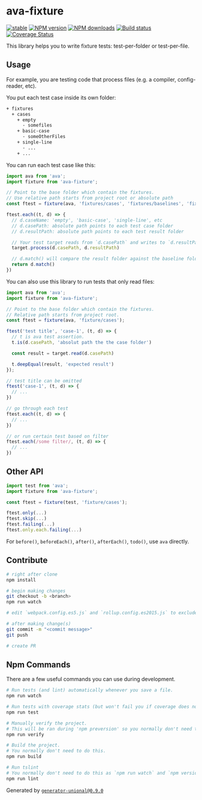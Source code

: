 # ava-fixture

[![stable][stable-image]][stable-url]
[![NPM version][npm-image]][npm-url]
[![NPM downloads][downloads-image]][downloads-url]
[![Build status][travis-image]][travis-url]
[![Coverage Status][coveralls-image]][coveralls-url]

This library helps you to write fixture tests: test-per-folder or test-per-file.

## Usage

For example, you are testing code that process files (e.g. a compiler, config-reader, etc).

You put each test case inside its own folder:

```sh
+ fixtures
  + cases
    + empty
      - somefiles
    + basic-case
      - someOtherFiles
    + single-line
      - ...
    + ...
```

You can run each test case like this:

```ts
import ava from 'ava';
import fixture from 'ava-fixture';

// Point to the base folder which contain the fixtures.
// Use relative path starts from project root or absolute path
const ftest = fixture(ava, 'fixtures/cases', 'fixtures/baselines', 'fixtures/results');

ftest.each((t, d) => {
  // d.caseName: 'empty', 'basic-case', 'single-line', etc
  // d.casePath: absolute path points to each test case folder
  // d.resultPath: absolute path points to each test result folder

  // Your test target reads from `d.casePath` and writes to `d.resultPath`
  target.process(d.casePath, d.resultPath)

  // d.match() will compare the result folder against the baseline folder
  return d.match()
})
```

You can also use this library to run tests that only read files:

```ts
import ava from 'ava';
import fixture from 'ava-fixture';

// Point to the base folder which contain the fixtures.
// Relative path starts from project root.
const ftest = fixture(ava, 'fixture/cases');

ftest('test title', 'case-1', (t, d) => {
  // t is ava test assertion.
  t.is(d.casePath, 'absolut path the the case folder')

  const result = target.read(d.casePath)

  t.deepEqual(result, 'expected result')
});

// test title can be omitted
ftest('case-1', (t, d) => {
  // ...
})

// go through each test
ftest.each((t, d) => {
  // ...
})

// or run certain test based on filter
ftest.each(/some filter/, (t, d) => {
  // ...
})
```

## Other API

```ts
import test from 'ava';
import fixture from 'ava-fixture';

const ftest = fixture(test, 'fixture/cases');

ftest.only(...)
ftest.skip(...)
ftest.failing(...)
ftest.only.each.failing(...)
```

For `before()`, `beforeEach()`, `after()`, `afterEach()`, `todo()`, use `ava` directly.

## Contribute

```sh
# right after clone
npm install

# begin making changes
git checkout -b <branch>
npm run watch

# edit `webpack.config.es5.js` and `rollup.config.es2015.js` to exclude dependencies for the bundle if needed

# after making change(s)
git commit -m "<commit message>"
git push

# create PR
```

## Npm Commands

There are a few useful commands you can use during development.

```sh
# Run tests (and lint) automatically whenever you save a file.
npm run watch

# Run tests with coverage stats (but won't fail you if coverage does not meet criteria)
npm run test

# Manually verify the project.
# This will be ran during 'npm preversion' so you normally don't need to run this yourself.
npm run verify

# Build the project.
# You normally don't need to do this.
npm run build

# Run tslint
# You normally don't need to do this as `npm run watch` and `npm version` will automatically run lint for you.
npm run lint
```

Generated by [`generator-unional@0.9.0`](https://github.com/unional/unional-cli)

[stable-image]: http://badges.github.io/stability-badges/dist/stable.svg
[stable-url]: http://github.com/badges/stability-badges
[npm-image]: https://img.shields.io/npm/v/ava-fixture.svg?style=flat
[npm-url]: https://npmjs.org/package/ava-fixture
[downloads-image]: https://img.shields.io/npm/dm/ava-fixture.svg?style=flat
[downloads-url]: https://npmjs.org/package/ava-fixture
[travis-image]: https://img.shields.io/travis/unional/ava-fixture.svg?style=flat
[travis-url]: https://travis-ci.org/unional/ava-fixture
[coveralls-image]: https://coveralls.io/repos/github/unional/ava-fixture/badge.svg
[coveralls-url]: https://coveralls.io/github/unional/ava-fixture
